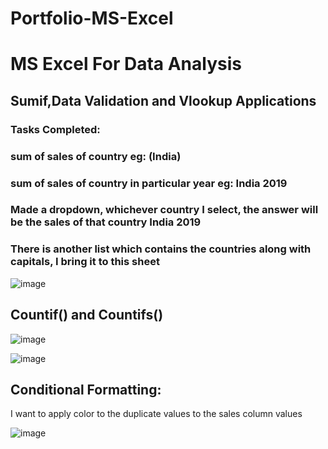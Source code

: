 # Portfolio-MS-Excel
# MS Excel For Data Analysis

## Sumif,Data Validation and Vlookup Applications		

###  Tasks Completed:
### sum of sales of country				eg:	(India)	
### sum of sales of country in particular year						eg: India 2019
### Made a dropdown, whichever country I select, the answer will be the sales of that country				India 2019		
### There is another list which contains the countries along with capitals, I   bring it to this sheet						
						
![image](https://github.com/ramkamarajugadda/Portfolio-MS-Excel/assets/154403806/e8550c92-f151-42dc-8bb3-3804cbd4f748)

## Countif() and Countifs()

![image](https://github.com/ramkamarajugadda/Portfolio-MS-Excel/assets/154403806/090d6aa7-497f-4e6d-b51d-f0021c66881c)


![image](https://github.com/ramkamarajugadda/Portfolio-MS-Excel/assets/154403806/4fb60dcb-9857-49ff-8b31-2e4eb8febc45)

## Conditional Formatting:

I  want to apply color to the duplicate values to the sales column values

![image](https://github.com/ramkamarajugadda/Portfolio-MS-Excel/assets/154403806/69765c7d-3e1a-40dc-8cca-a8a90e948d48)
















